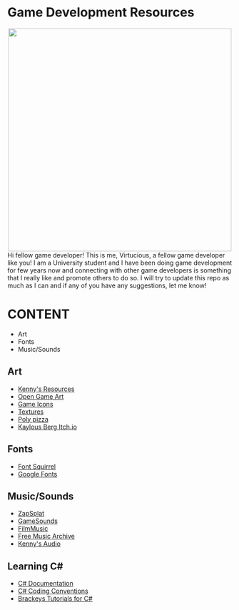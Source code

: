 # Game Development Resources
<div id = "header" align = "center">
  <img src = "https://www.perforce.com/sites/default/files/image/2020-08/image-blog-game-development-survey.jpg" width = "500"/>
</div>
<body>
Hi fellow game developer! This is me, Virtucious, a fellow game developer like you! I am a University student and I have been doing game development for few years now and connecting with other game developers is something that I really like and promote others to do so. I will try to update this repo as much as I can and if any of you have any suggestions, let me know!
</body>

<h1>
CONTENT
</h1>
<ul>
  <li>Art</li>
  <li>Fonts</li>
  <li>Music/Sounds</li>
</ul>

<h2>
Art
</h2>

<ul>
  <li><a href = "https://www.kenney.nl/assets"> Kenny's Resources </a></li>
  <li><a href = "https://opengameart.org/"> Open Game Art </a></li>
  <li><a href = "https://game-icons.net/"> Game Icons </a></li>
  <li><a href = "https://www.textures.com/"> Textures </a></li>
  <li><a href = "https://poly.pizza/"> Poly pizza </a></li>
  <li><a href = "https://kaylousberg.itch.io/">Kaylous Berg Itch.io </a></li>
</ul>

<h2>
Fonts
</h2>

<ul>
  <li><a href = "https://www.fontsquirrel.com/">Font Squirrel</a></li>
  <li><a href = "https://fonts.google.com/">Google Fonts</a></li>
</ul>

<h2>
  Music/Sounds
</h2>
<ul>  
  <li><a href = "www.zapsplat.com">ZapSplat</a></li>
  <li><a href = "https://gamesounds.xyz/">GameSounds</a></li>
  <li><a href = "https://incompetech.filmmusic.io/search/">FilmMusic</a></li>
  <li><a href = "https://freemusicarchive.org/home">Free Music Archive</a></li>
  <li><a href = "https://www.kenney.nl/assets?q=audio">Kenny's Audio</a></li>
</ul>

<h2>
Learning C#
</h2>
<ul>
  <li><a href = "https://learn.microsoft.com/en-us/dotnet/csharp/programming-guide/">C# Documentation</a></li>
  <li><a href = "https://learn.microsoft.com/en-us/dotnet/csharp/fundamentals/coding-style/coding-conventions">C# Coding Conventions</a></li>
  <li><a href = "https://www.youtube.com/playlist?list=PLPV2KyIb3jR4CtEelGPsmPzlvP7ISPYzR">Brackeys Tutorials for C#</a></li>
</ul>
